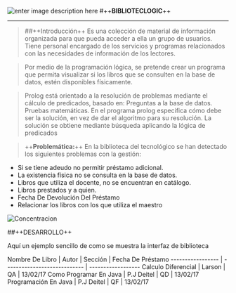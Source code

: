 ![enter image description here](https://lh3.googleusercontent.com/WWmZYN0Nj4SVgCeyMjdl4HlZ-4dwoN7YKy7ZuM30BN2usn_D9DHnp05_STjtUm7gcVRq0fQf=s250 "libros.jpg")
#++**BIBLIOTECLOGIC**++
- - -

>##++Introducción++
>Es una colección de material de información organizada para que pueda acceder a ella un grupo de usuarios. Tiene personal encargado de los servicios y programas relacionados con las necesidades de información de los lectores.

>Por medio de la programación lógica, se pretende crear un programa que permita visualizar si los libros que se consulten en la base de datos, estén disponibles físicamente.

>Prolog está orientado a la resolución de problemas mediante el cálculo de predicados, basado en:
Preguntas a la base de datos.
Pruebas matemáticas.
En el programa prolog especifica cómo debe ser la solución, en vez de dar el algoritmo para su resolución. La solución se obtiene mediante búsqueda aplicando la lógica de predicados

>++**Problemática:**++
En la biblioteca del tecnológico se han detectado los siguientes problemas con la gestión:
- Si se tiene adeudo no permitir préstamo adicional.
- La existencia física no se consulta en la base de datos.
- Libros que utiliza el docente, no se encuentran en catálogo.
- Libros prestados y a quien.
- Fecha De Devolución Del Préstamo
- Relacionar los libros con los que utiliza el maestro

![Concentracion](https://lh3.googleusercontent.com/-Htmd1CpC8WA/WMcucK4r08I/AAAAAAAAPSw/jIZGT4c64EM425yUTAE-UeexSLDF3NDNACLcB/s250/concentraci%25C3%25B3n.jpg "concentración.jpg")


##++DESARROLLO++

Aquí un ejemplo sencillo de como se muestra la interfaz de biblioteca 

 Nombre De Libro                 |      Autor       |    Sección       | Fecha De Préstamo
 ----------------- | ---------------------------- | ------------------
 Calculo Diferencial | Larson            | QA | 13/02/17
 Como Programar En Java          |  P.J Deitel          | QD | 13/02/17
 Programación En Java          |  P.J Deitel          | QF | 13/02/17


